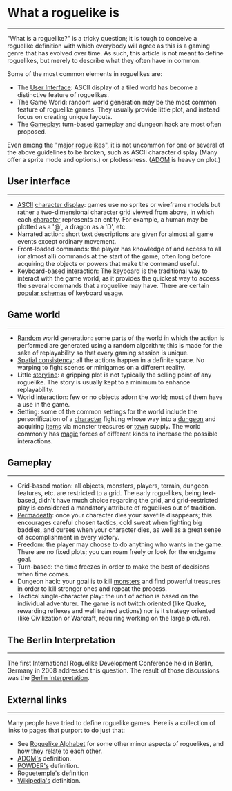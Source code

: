 # What a roguelike is

---

"What is a roguelike?" is a tricky question; it is tough to conceive a roguelike definition with which everybody will agree as this is a gaming genre that has evolved over time. As such, this article is not meant to define roguelikes, but merely to describe what they often have in common.  

Some of the most common elements in roguelikes are:  

* The [User Interface](../../user_interface.md): ASCII display of a tiled world has become a distinctive feature of roguelikes.
* The Game World: random world generation may be the most common feature of roguelike games. They usually provide little plot, and instead focus on creating unique layouts.
* The [Gameplay](../../../articles.md): turn-based gameplay and dungeon hack are most often proposed.  

Even among the "[major roguelikes](../../major_roguelikes.md)", it is not uncommon for one or several of the above guidelines to be broken, such as ASCII character display (Many offer a sprite mode and options.) or plotlessness. ([ADOM](../../../game/adom.md) is heavy on plot.)  

## User interface

---

* [ASCII](../../ascii.md) [character display](../../design/interface/user_inteface_features.md): games use no sprites or wireframe models but rather a two-dimensional character grid viewed from above, in which each [character](character.md) represents an entity. For example, a human may be plotted as a '@', a dragon as a 'D', etc.
* Narrated action: short text descriptions are given for almost all game events except ordinary movement.
* Front-loaded commands: the player has knowledge of and access to all (or almost all) commands at the start of the game, often long before acquiring the objects or powers that make the command useful.
* Keyboard-based interaction: The keyboard is the traditional way to interact with the game world, as it provides the quickest way to access the several commands that a roguelike may have. There are certain [popular schemas](../../design/interface/preferred_key_controls.md) of keyboard usage.  

## Game world

---

* [Random](random_generation.md) world generation: some parts of the world in which the action is performed are generated using a random algorithm; this is made for the sake of replayability so that every gaming session is unique.
* [Spatial consistency](../../design/general/spatial_consistency.md): all the actions happen in a definite space. No warping to fight scenes or minigames on a different reality.
* Little [storyline](../../plot.md): a gripping plot is not typically the selling point of any roguelike. The story is usually kept to a minimum to enhance replayability.
* World interaction: few or no objects adorn the world; most of them have a use in the game.
* Setting: some of the common settings for the world include the personification of a [character](character.md) fighting whose way into a [dungeon](dungeon.md) and acquiring [items](items.md) via monster treasures or [town](../../town.md) supply. The world commonly has [magic](../../design/magic/magic.md) forces of different kinds to increase the possible interactions.  

## Gameplay

---

* Grid-based motion: all objects, monsters, players, terrain, dungeon features, etc. are restricted to a grid. The early roguelikes, being text-based, didn't have much choice regarding the grid, and grid-restricted play is considered a mandatory attribute of roguelikes out of tradition.
* [Permadeath](permadeath.md): once your character dies your savefile disappears; this encourages careful chosen tactics, cold sweat when fighting big baddies, and curses when your character dies, as well as a great sense of accomplishment in every victory.
* Freedom: the player may choose to do anything who wants in the game. There are no fixed plots; you can roam freely or look for the endgame goal.
* Turn-based: the time freezes in order to make the best of decisions when time comes.
* Dungeon hack: your goal is to kill [monsters](monster.md) and find powerful treasures in order to kill stronger ones and repeat the process.
* Tactical single-character play: the unit of action is based on the individual adventurer. The game is not twitch oriented (like Quake, rewarding reflexes and well trained actions) nor is it strategy oriented (like Civilization or Warcraft, requiring working on the large picture).  

## The Berlin Interpretation

---

The first International Roguelike Development Conference held in Berlin, Germany in 2008 addressed this question. The result of those discussions was the [Berlin Interpretation](../../berlin_interpretation.md).  

## External links

---

Many people have tried to define roguelike games. Here is a collection of links to pages that purport to do just that:  

* See [Roguelike Alphabet](../../design/general/roguelike_alphabet.md) for some other minor aspects of roguelikes, and how they relate to each other.
* [ADOM's](http://www.adom.de/adom/roguelike.php3) definition.
* [POWDER's](http://www.zincland.com/powder/index.php?pagename=about) definition.
* [Roguetemple's](https://blog.roguetemple.com/what-is-a-traditional-roguelike/) definition
* [Wikipedia's](http://en.wikipedia.org/wiki/Roguelike) definition.  
